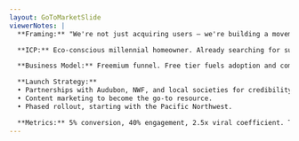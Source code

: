 ```yaml
---
layout: GoToMarketSlide
viewerNotes: |
  **Framing:** "We're not just acquiring users — we're building a movement and a community."

  **ICP:** Eco-conscious millennial homeowner. Already searching for sustainable solutions, values-driven, willing to invest time.

  **Business Model:** Freemium funnel. Free tier fuels adoption and community → premium tier ($5–10/mo) monetizes power users with advanced features.

  **Launch Strategy:**
  • Partnerships with Audubon, NWF, and local societies for credibility.
  • Content marketing to become the go-to resource.
  • Phased rollout, starting with the Pacific Northwest.

  **Metrics:** 5% conversion, 40% engagement, 2.5x viral coefficient. These are proven SaaS benchmarks.
---
```

